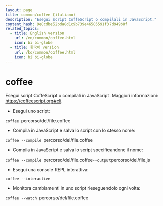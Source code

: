 ```yaml
---
layout: page
title: common/coffee (italiano)
description: "Esegui script CoffeScript o compilali in JavaScript."
content_hash: 9e8cdbe52bda8d1c9b739e46585591f37d949b8f
related_topics:
  - title: English version
    url: /en/common/coffee.html
    icon: bi bi-globe
  - title: 한국어 version
    url: /ko/common/coffee.html
    icon: bi bi-globe
---
```

# coffee

Esegui script CoffeScript o compilali in JavaScript.
Maggiori informazioni: <https://coffeescript.org#cli>.

- Esegui uno script:

`coffee `<span class="tldr-var badge badge-pill bg-dark-lm bg-white-dm text-white-lm text-dark-dm font-weight-bold">percorso/del/file.coffee</span>

- Compila in JavaScript e salva lo script con lo stesso nome:

`coffee --compile `<span class="tldr-var badge badge-pill bg-dark-lm bg-white-dm text-white-lm text-dark-dm font-weight-bold">percorso/del/file.coffee</span>

- Compila in JavaScript e salva lo script specificandone il nome:

`coffee --compile `<span class="tldr-var badge badge-pill bg-dark-lm bg-white-dm text-white-lm text-dark-dm font-weight-bold">percorso/del/file.coffee</span>` --output `<span class="tldr-var badge badge-pill bg-dark-lm bg-white-dm text-white-lm text-dark-dm font-weight-bold">percorso/del/file.js</span>

- Esegui una console REPL interattiva:

`coffee --interactive`

- Monitora cambiamenti in uno script rieseguendolo ogni volta:

`coffee --watch `<span class="tldr-var badge badge-pill bg-dark-lm bg-white-dm text-white-lm text-dark-dm font-weight-bold">percorso/del/file.coffee</span>
